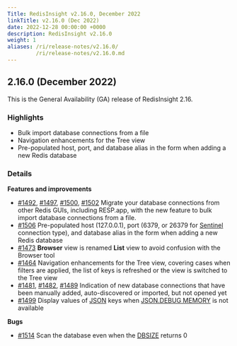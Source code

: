 ```yaml
---
Title: RedisInsight v2.16.0, December 2022
linkTitle: v2.16.0 (Dec 2022)
date: 2022-12-28 00:00:00 +0000
description: RedisInsight v2.16.0
weight: 1
aliases: /ri/release-notes/v2.16.0/
         /ri/release-notes/v2.16.0.md
---
```

## 2.16.0 (December 2022)
This is the General Availability (GA) release of RedisInsight 2.16.

### Highlights
- Bulk import database connections from a file
- Navigation enhancements for the Tree view
- Pre-populated host, port, and database alias in the form when adding a new Redis database


### Details
**Features and improvements**
- [#1492](https://github.com/RedisInsight/RedisInsight/pull/1492), [#1497](https://github.com/RedisInsight/RedisInsight/pull/1497), [#1500](https://github.com/RedisInsight/RedisInsight/pull/1500), [#1502](https://github.com/RedisInsight/RedisInsight/pull/1502) Migrate your database connections from other Redis GUIs, including RESP.app, with the new feature to bulk import database connections from a file.
- [#1506](https://github.com/RedisInsight/RedisInsight/pull/1506) Pre-populated host (127.0.0.1), port (6379, or 26379 for [Sentinel](https://redis.io/docs/management/sentinel/) connection type), and database alias in the form when adding a new Redis database
- [#1473](https://github.com/RedisInsight/RedisInsight/pull/1473) **Browser** view is renamed **List** view to avoid confusion with the Browser tool
- [#1464](https://github.com/RedisInsight/RedisInsight/pull/1464) Navigation enhancements for the Tree view, covering cases when filters are applied, the list of keys is refreshed or the view is switched to the Tree view
- [#1481](https://github.com/RedisInsight/RedisInsight/pull/1481), [#1482](https://github.com/RedisInsight/RedisInsight/pull/1482), [#1489](https://github.com/RedisInsight/RedisInsight/pull/1489) Indication of new database connections that have been manually added, auto-discovered or imported, but not opened yet
- [#1499](https://github.com/RedisInsight/RedisInsight/pull/1499) Display values of [JSON](https://redis.io/docs/stack/json/) keys when [JSON.DEBUG MEMORY](https://redis.io/commands/json.debug-memory/) is not available

**Bugs**
- [#1514](https://github.com/RedisInsight/RedisInsight/pull/1514) Scan the database even when the [DBSIZE](https://redis.io/commands/dbsize/) returns 0
